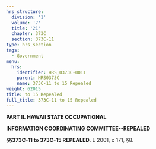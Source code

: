 ```yaml
---
hrs_structure:
  division: '1'
  volume: '7'
  title: '21'
  chapter: 373C
  section: 373C-11
type: hrs_section
tags:
  - Government
menu:
  hrs:
    identifier: HRS_0373C-0011
    parent: HRS0373C
    name: 373C-11 to 15 Repealed
weight: 62015
title: to 15 Repealed
full_title: 373C-11 to 15 Repealed
---
```

**PART II. HAWAII STATE OCCUPATIONAL**

**INFORMATION COORDINATING COMMITTEE--REPEALED**

**§§373C-11 to 373C-15 REPEALED.** L 2001, c 171, §8.